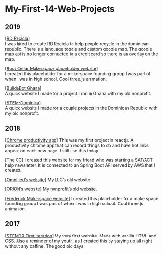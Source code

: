 # My-First-14-Web-Projects

**2019**
--------------------
[[RD Recicla](https://rdrecicla.com)]
<br />I was hired to create RD Recicla to help people recycle in the dominican republic. There is a language toggle and custom google map. The google map api is no longer connected to a credit card so there is an overlay on the map.

[[Root Cellar Makerspace placeholder website](https://lucid-kare-8f5870.netlify.app)]
<br />I created this placeholder for a makerspace founding group I was part of when I was in high school. Cool three.js animation.

[[BuildaBot Ghana](https://nifty-stallman-945b6b.netlify.app)]
<br />A quick website I made for a project I ran in Ghana with my old nonprofit.

[[STEM-Dominica](https://sharp-hamilton-e9f332.netlify.app)]
<br />A quick website I made for a couple projects in the Dominican Republic with my old nonprofit. 


**2018**
--------------------
[[Chrome productivity app](https://chrome.google.com/webstore/detail/pesto-aioli/baalpccnhigkkjhdaacgbkfopdcpbemp)]
This was my first project in reactjs. A productivity chrome app that can record things to do and have hot links appear on each new page. I still use this today.

[[The CC](https://zen-bartik-72f3de.netlify.app)]
I created this website for my friend who was starting a SAT/ACT help newsletter. It is connected to an Spring Boot API served by AWS that I created.

[[Omnified’s website](https://relaxed-lewin-868bff.netlify.app)]
My LLC’s old website. 

[[ORION’s website](https://vigorous-almeida-6f9b9c.netlify.app)]
My nonprofit’s old website. 

[[Frederick Makerspace website](https://optimistic-shaw-ad03fc.netlify.app)]
I created this placeholder for a makerspace founding group I was part of when I was in high school. Cool three.js animation.



**2017**
--------------------
[[STEMDR First Iteration](http://simonmahns.github.io)] My very first website. Made with vanilla HTML and CSS. Also a reminder of my youth, as I created this by staying up all night without any caffine. The good old days.
